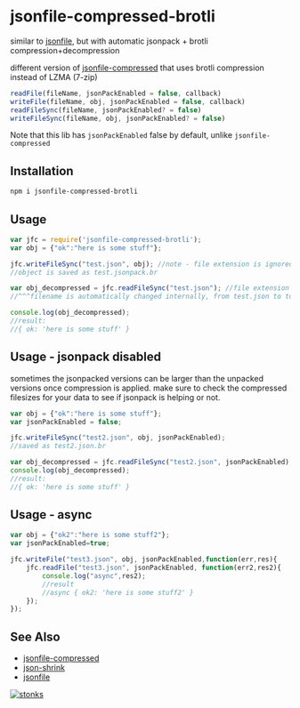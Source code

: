 # jsonfile-compressed-brotli

similar to [jsonfile](https://www.npmjs.com/package/jsonfile), but with automatic jsonpack + brotli compression+decompression

different version of [jsonfile-compressed](https://www.npmjs.com/package/jsonfile-compressed) that uses brotli compression instead of LZMA (7-zip)

```javascript
readFile(fileName, jsonPackEnabled = false, callback) 
writeFile(fileName, obj, jsonPackEnabled = false, callback)
readFileSync(fileName, jsonPackEnabled? = false)
writeFileSync(fileName, obj, jsonPackEnabled? = false)
```

Note that this lib has `jsonPackEnabled` false by default, unlike `jsonfile-compressed`

## Installation

```sh
npm i jsonfile-compressed-brotli
```

## Usage

```javascript
var jfc = require('jsonfile-compressed-brotli');
var obj = {"ok":"here is some stuff"};

jfc.writeFileSync("test.json", obj); //note - file extension is ignored
//object is saved as test.jsonpack.br

var obj_decompressed = jfc.readFileSync("test.json"); //file extension optional
//^^^filename is automatically changed internally, from test.json to to test.jsonpack.br

console.log(obj_decompressed);
//result:
//{ ok: 'here is some stuff' }
```

## Usage - jsonpack disabled

sometimes the jsonpacked versions can be larger than the unpacked versions once compression is applied. make sure to check the compressed filesizes for your data to see if jsonpack is helping or not.

```javascript
var obj = {"ok":"here is some stuff"};
var jsonPackEnabled = false;

jfc.writeFileSync("test2.json", obj, jsonPackEnabled);
//saved as test2.json.br 

var obj_decompressed = jfc.readFileSync("test2.json", jsonPackEnabled);
console.log(obj_decompressed);
//result:
//{ ok: 'here is some stuff' }
```

## Usage - async

```javascript
var obj = {"ok2":"here is some stuff2"};
var jsonPackEnabled=true;

jfc.writeFile("test3.json", obj, jsonPackEnabled,function(err,res){
    jfc.readFile("test3.json", jsonPackEnabled, function(err2,res2){
        console.log("async",res2);
        //result
        //async { ok2: 'here is some stuff2' }
    });
});
```

## See Also
- [jsonfile-compressed](https://www.npmjs.com/package/jsonfile-compressed)
- [json-shrink](https://www.npmjs.com/package/json-shrink) 
- [jsonfile](https://www.npmjs.com/package/jsonfile)


[![stonks](https://i.imgur.com/UpDxbfe.png)](https://www.npmjs.com/~stonkpunk)




